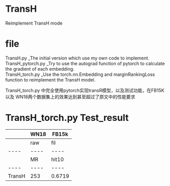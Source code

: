 # TransH
Reimplement TransH mode

# file 
TransH.py _The initial version which use my own code to implement.  
TransH_pytorch.py _Try to use the autograd function of pytorch to calculate the gradient of each embedding.    
TransH_torch.py _Use the torch.nn.Embedding and marginRankingLoss function to reimplement the TransH model.  

TransH_torch.py 中完全使用pytorch实现transR模型，以及测试功能，在FB15K 以及 WN18两个数据集上的效果达到甚至超过了原文中的性能要求

# TransH_torch.py Test_result
|                   | WN18 |                                      FB15k|
|  ----  | ----  |----  |
 |                | raw |            fil    |                  raw     |                 fil|
 |  ----  | ----  |----  | ----  |----  |
|	         |   MR |   hit10|        MR|     hit10  |      MR|      hit10   |      MR   |   hit10|
 |  ----  | ----  |----  | ----  |----  | ----  |----  | ----  |----  |
|TransH  |     253   | 0.6719     |  242 |   0.768   |    327     |  0.457        | 188     |  0.663|
